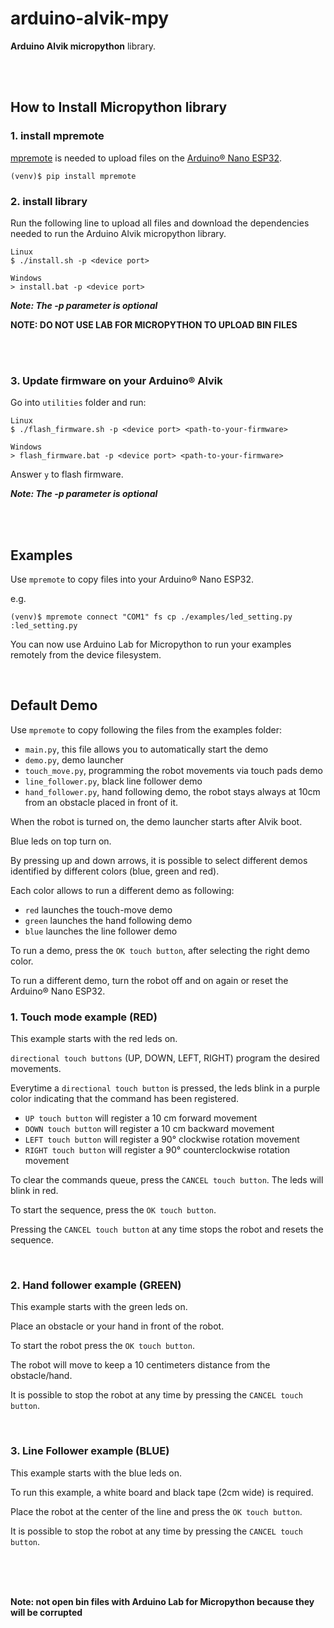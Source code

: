 # arduino-alvik-mpy

**Arduino Alvik micropython** library.



<br>
<br>



## How to Install Micropython library

### 1. install mpremote

[mpremote](https://docs.micropython.org/en/latest/reference/mpremote.html) is needed to upload files on the [Arduino® Nano ESP32](https://store.arduino.cc/products/nano-esp32?gad_source=1&gclid=Cj0KCQiA2KitBhCIARIsAPPMEhLtIxV_s7KyLJO4-69RdR1UeFTdgGK_XmI8w7xdbur4gs1oJU4Jl68aAhbaEALw_wcB).

```shell
(venv)$ pip install mpremote
```

### 2. install library

Run the following line to upload all files and download the dependencies needed to run the Arduino Alvik micropython library.

```shell
Linux
$ ./install.sh -p <device port>

Windows
> install.bat -p <device port>
```

***Note: The -p parameter is optional***


__NOTE: DO NOT USE LAB FOR MICROPYTHON TO UPLOAD BIN FILES__

<br>
<br>

### 3. Update firmware on your Arduino® Alvik

Go into `utilities` folder and run:
```shell
Linux
$ ./flash_firmware.sh -p <device port> <path-to-your-firmware>

Windows
> flash_firmware.bat -p <device port> <path-to-your-firmware>
```
Answer `y` to flash firmware.

***Note: The -p parameter is optional***

<br>
<br>


## Examples

Use `mpremote` to copy files into your Arduino® Nano ESP32.

e.g.
``` shell
(venv)$ mpremote connect "COM1" fs cp ./examples/led_setting.py :led_setting.py
```

You can now use Arduino Lab for Micropython to run your examples remotely from the device filesystem.

<br>

## Default Demo

Use `mpremote` to copy following the files from the examples folder:
- `main.py`, this file allows you to automatically start the demo
- `demo.py`, demo launcher
- `touch_move.py`, programming the robot movements via touch pads demo
- `line_follower.py`, black line follower demo
- `hand_follower.py`, hand following demo, the robot stays always at 10cm from an obstacle placed in front of it.

When the robot is turned on, the demo launcher starts after Alvik boot.

Blue leds on top turn on.

By pressing up and down arrows, it is possible to select different demos identified by different colors (blue, green and red).

Each color allows to run a different demo as following:
- `red` launches the touch-move demo
- `green` launches the hand following demo
- `blue` launches the line follower demo

To run a demo, press the `OK touch button`, after selecting the right demo color.

To run a different demo, turn the robot off and on again or reset the Arduino® Nano ESP32.

### 1. Touch mode example (RED)
This example starts with the red leds on.

`directional touch buttons` (UP, DOWN, LEFT, RIGHT) program the desired movements.

Everytime a `directional touch button` is pressed, the leds blink in a purple color indicating that the command has been registered.
- `UP touch button` will register a 10 cm forward movement
- `DOWN touch button` will register a 10 cm backward movement
- `LEFT touch button` will register a 90° clockwise rotation movement
- `RIGHT touch button` will register a 90° counterclockwise rotation movement

To clear the commands queue, press the `CANCEL touch button`.
The leds will blink in red.

To start the sequence, press the `OK touch button`.

Pressing the `CANCEL touch button` at any time stops the robot and resets the sequence.

<br>

### 2. Hand follower example (GREEN)
This example starts with the green leds on.

Place an obstacle or your hand in front of the robot.

To start the robot press the `OK touch button`.

The robot will move to keep a 10 centimeters distance from the obstacle/hand.

It is possible to stop the robot at any time by pressing the `CANCEL touch button`.

<br>

### 3. Line Follower example (BLUE)
This example starts with the blue leds on.

To run this example, a white board and black tape (2cm wide) is required.

Place the robot at the center of the line and press the `OK touch button`.

It is possible to stop the robot at any time by pressing the `CANCEL touch button`.



<br>
<br>
<br>

__Note: not open bin files with Arduino Lab for Micropython because they will be corrupted__
